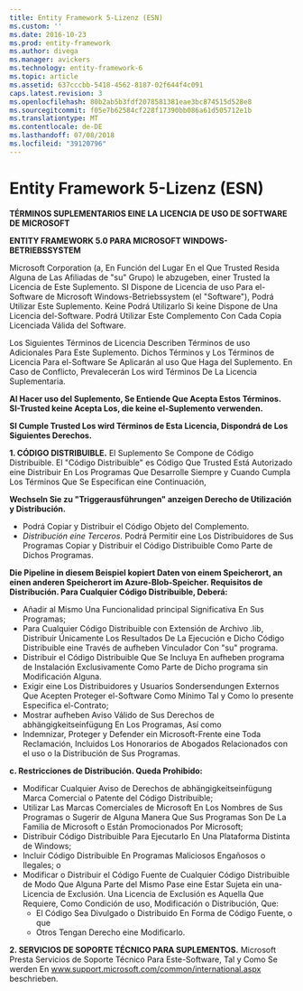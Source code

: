 ```yaml
---
title: Entity Framework 5-Lizenz (ESN)
ms.custom: ''
ms.date: 2016-10-23
ms.prod: entity-framework
ms.author: divega
ms.manager: avickers
ms.technology: entity-framework-6
ms.topic: article
ms.assetid: 637cccbb-5418-4562-8187-02f644f4c091
caps.latest.revision: 3
ms.openlocfilehash: 80b2ab5b3fdf2078581381eae3bc874515d528e8
ms.sourcegitcommit: f05e7b62584cf228f17390bb086a61d505712e1b
ms.translationtype: MT
ms.contentlocale: de-DE
ms.lasthandoff: 07/08/2018
ms.locfileid: "39120796"
---
```

# <a name="entity-framework-5-license-esn"></a>Entity Framework 5-Lizenz (ESN)
**TÉRMINOS SUPLEMENTARIOS EINE LA LICENCIA DE USO DE SOFTWARE DE MICROSOFT**

**ENTITY FRAMEWORK 5.0 PARA MICROSOFT WINDOWS-BETRIEBSSYSTEM**

Microsoft Corporation (a, En Función del Lugar En el Que Trusted Resida Alguna de Las Afiliadas de "su" Grupo) le abzugeben, einer Trusted la Licencia de Este Suplemento. SI Dispone de Licencia de uso Para el-Software de Microsoft Windows-Betriebssystem (el "Software"), Podrá Utilizar Este Suplemento. Keine Podrá Utilizarlo Si keine Dispone de Una Licencia del-Software. Podrá Utilizar Este Complemento Con Cada Copia Licenciada Válida del Software.

Los Siguientes Términos de Licencia Describen Términos de uso Adicionales Para Este Suplemento. Dichos Términos y Los Términos de Licencia Para el-Software Se Aplicarán al uso Que Haga del Suplemento. En Caso de Conflicto, Prevalecerán Los wird Términos De La Licencia Suplementaria.

**Al Hacer uso del Suplemento, Se Entiende Que Acepta Estos Términos. SI-Trusted keine Acepta Los, die keine el-Suplemento verwenden.**

**SI Cumple Trusted Los wird Términos de Esta Licencia, Dispondrá de Los Siguientes Derechos.**

**1. CÓDIGO DISTRIBUIBLE.** El Suplemento Se Compone de Código Distribuible. El "Código Distribuible" es Código Que Trusted Está Autorizado eine Distribuir En Los Programas Que Desarrolle Siempre y Cuando Cumpla Los Términos Que Se Especifican eine Continuación,

**Wechseln Sie zu "Triggerausführungen" anzeigen Derecho de Utilización y Distribución.**

-   Podrá Copiar y Distribuir el Código Objeto del Complemento.
-   *Distribución eine Terceros.* Podrá Permitir eine Los Distribuidores de Sus Programas Copiar y Distribuir el Código Distribuible Como Parte de Dichos Programas.

**Die Pipeline in diesem Beispiel kopiert Daten von einem Speicherort, an einen anderen Speicherort im Azure-Blob-Speicher. Requisitos de Distribución. Para Cualquier Código Distribuible, Deberá:**

-   Añadir al Mismo Una Funcionalidad principal Significativa En Sus Programas;
-   Para Cualquier Código Distribuible con Extensión de Archivo .lib, Distribuir Únicamente Los Resultados De La Ejecución e Dicho Código Distribuible eine Través de aufheben Vinculador Con "su" programa.
-   Distribuir el Código Distribuible Que Se Incluya En aufheben programa de Instalación Exclusivamente Como Parte de Dicho programa sin Modificación Alguna.
-   Exigir eine Los Distribuidores y Usuarios Sondersendungen Externos Que Acepten Proteger el-Software Como Mínimo Tal y Como lo presente Especifica el-Contrato;
-   Mostrar aufheben Aviso Válido de Sus Derechos de abhängigkeitseinfügung En Los Programas, Así como
-   Indemnizar, Proteger y Defender ein Microsoft-Frente eine Toda Reclamación, Incluidos Los Honorarios de Abogados Relacionados con el uso o la Distribución de Sus Programas.

**c. Restricciones de Distribución. Queda Prohibido:**

-   Modificar Cualquier Aviso de Derechos de abhängigkeitseinfügung Marca Comercial o Patente del Código Distribuible;
-   Utilizar Las Marcas Comerciales de Microsoft En Los Nombres de Sus Programas o Sugerir de Alguna Manera Que Sus Programas Son De La Familia de Microsoft o Están Promocionados Por Microsoft;
-   Distribuir Código Distribuible Para Ejecutarlo En Una Plataforma Distinta de Windows;
-   Incluir Código Distribuible En Programas Maliciosos Engañosos o Ilegales; o
-   Modificar o Distribuir el Código Fuente de Cualquier Código Distribuible de Modo Que Alguna Parte del Mismo Pase eine Estar Sujeta ein una-Licencia de Exclusión. Una Licencia de Exclusión es Aquella Que Requiere, Como Condición de uso, Modificación o Distribución, Que:
    -   El Código Sea Divulgado o Distribuido En Forma de Código Fuente, o que
    -   Otros Tengan Derecho eine Modificarlo.

**2. SERVICIOS DE SOPORTE TÉCNICO PARA SUPLEMENTOS.** Microsoft Presta Servicios de Soporte Técnico Para Este-Software, Tal y Como Se werden En www.support.microsoft.com/common/international.aspx beschrieben.
